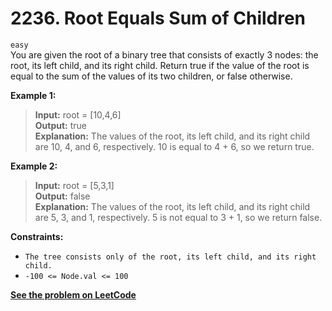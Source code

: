 # 2236. Root Equals Sum of Children

`easy` <br />
You are given the root of a binary tree that consists of exactly 3 nodes: the root, its left child, and its right child.
Return true if the value of the root is equal to the sum of the values of its two children, or false otherwise.

**Example 1:**

> **Input:** root = [10,4,6] <br />
> **Output:** true <br />
> **Explanation:** The values of the root, its left child, and its right child are 10, 4, and 6, respectively.
10 is equal to 4 + 6, so we return true.

**Example 2:**

> **Input:** root = [5,3,1] <br />
> **Output:** false <br />
> **Explanation:** The values of the root, its left child, and its right child are 5, 3, and 1, respectively.
5 is not equal to 3 + 1, so we return false.

 
**Constraints:**

- `The tree consists only of the root, its left child, and its right child.`
- `-100 <= Node.val <= 100`

[**See the problem on LeetCode**](https://leetcode.com/problems/root-equals-sum-of-children/)